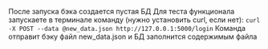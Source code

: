 После запуска бэка создается пустая БД
Для теста функционала запускаете в терминале команду (нужно установить curl, если нет):
`curl -X POST --data @new_data.json http://127.0.0.1:5000/login`
Команда отправит бэку файл new_data.json и БД заполнится содержимым файла  
